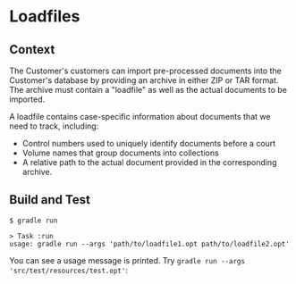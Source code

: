 # Loadfiles

## Context

The Customer's customers can import pre-processed documents into the Customer's database by providing an archive in either ZIP or TAR format. The archive must contain a "loadfile" as well as the actual documents to be imported. 

A loadfile contains case-specific information about documents that we need to track, including:
  - Control numbers used to uniquely identify documents before a court
  - Volume names that group documents into collections
  - A relative path to the actual document provided in the corresponding archive.

## Build and Test

``` shell
$ gradle run

> Task :run
usage: gradle run --args 'path/to/loadfile1.opt path/to/loadfile2.opt'
```

You can see a usage message is printed. Try `gradle run --args 'src/test/resources/test.opt'`:
